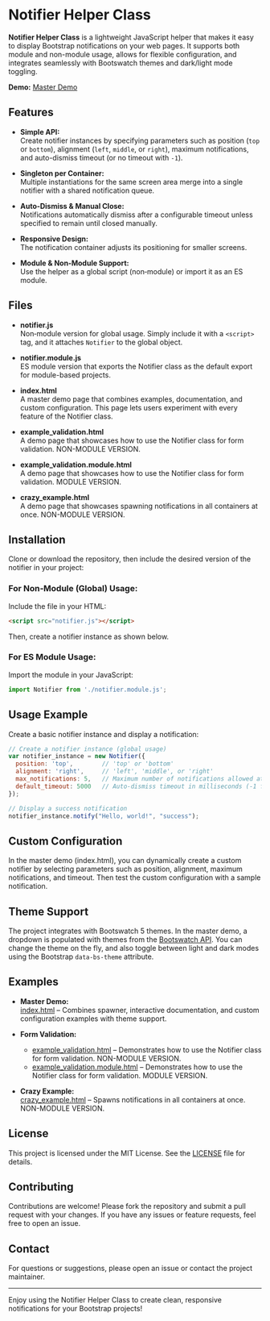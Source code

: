 # Notifier Helper Class

**Notifier Helper Class** is a lightweight JavaScript helper that makes it easy to display Bootstrap notifications on your web pages. It supports both module and non-module usage, allows for flexible configuration, and integrates seamlessly with Bootswatch themes and dark/light mode toggling.

**Demo:** [Master Demo](https://mrsiefen.github.io/Notifier/index.html)

## Features

- **Simple API:**  
  Create notifier instances by specifying parameters such as position (`top` or `bottom`), alignment (`left`, `middle`, or `right`), maximum notifications, and auto-dismiss timeout (or no timeout with `-1`).

- **Singleton per Container:**  
  Multiple instantiations for the same screen area merge into a single notifier with a shared notification queue.

- **Auto‑Dismiss & Manual Close:**  
  Notifications automatically dismiss after a configurable timeout unless specified to remain until closed manually.

- **Responsive Design:**  
  The notification container adjusts its positioning for smaller screens.

- **Module & Non‑Module Support:**  
  Use the helper as a global script (non‑module) or import it as an ES module.

## Files

- **notifier.js**  
  Non‑module version for global usage. Simply include it with a `<script>` tag, and it attaches `Notifier` to the global object.

- **notifier.module.js**  
  ES module version that exports the Notifier class as the default export for module-based projects.

- **index.html**  
  A master demo page that combines examples, documentation, and custom configuration. This page lets users experiment with every feature of the Notifier class.

- **example_validation.html**  
  A demo page that showcases how to use the Notifier class for form validation. NON-MODULE VERSION.

- **example_validation.module.html**  
  A demo page that showcases how to use the Notifier class for form validation. MODULE VERSION.

- **crazy_example.html**  
  A demo page that showcases spawning notifications in all containers at once. NON-MODULE VERSION.

## Installation

Clone or download the repository, then include the desired version of the notifier in your project:

### For Non‑Module (Global) Usage:
Include the file in your HTML:
```html
<script src="notifier.js"></script>
```
Then, create a notifier instance as shown below.

### For ES Module Usage:
Import the module in your JavaScript:
```javascript
import Notifier from './notifier.module.js';
```

## Usage Example

Create a basic notifier instance and display a notification:
```javascript
// Create a notifier instance (global usage)
var notifier_instance = new Notifier({
  position: 'top',        // 'top' or 'bottom'
  alignment: 'right',     // 'left', 'middle', or 'right'
  max_notifications: 5,   // Maximum number of notifications allowed at once
  default_timeout: 5000   // Auto-dismiss timeout in milliseconds (-1 for no auto-dismiss)
});

// Display a success notification
notifier_instance.notify("Hello, world!", "success");
```

## Custom Configuration

In the master demo (index.html), you can dynamically create a custom notifier by selecting parameters such as position, alignment, maximum notifications, and timeout. Then test the custom configuration with a sample notification.

## Theme Support

The project integrates with Bootswatch 5 themes. In the master demo, a dropdown is populated with themes from the [Bootswatch API](https://bootswatch.com/api/5.json). You can change the theme on the fly, and also toggle between light and dark modes using the Bootstrap `data-bs-theme` attribute.

## Examples

- **Master Demo:**  
  [index.html](https://mrsiefen.github.io/Notifier/) – Combines spawner, interactive documentation, and custom configuration examples with theme support.

- **Form Validation:**  
  - [example_validation.html](https://mrsiefen.github.io/Notifier/example_validation.html) – Demonstrates how to use the Notifier class for form validation. NON-MODULE VERSION.
  - [example_validation.module.html](https://mrsiefen.github.io/Notifier/example_validation_module.html) – Demonstrates how to use the Notifier class for form validation. MODULE VERSION.

- **Crazy Example:**  
  [crazy_example.html](https://mrsiefen.github.io/Notifier/crazy_example.html) – Spawns notifications in all containers at once. NON-MODULE VERSION.

## License

This project is licensed under the MIT License. See the [LICENSE](LICENSE) file for details.

## Contributing

Contributions are welcome! Please fork the repository and submit a pull request with your changes. If you have any issues or feature requests, feel free to open an issue.

## Contact

For questions or suggestions, please open an issue or contact the project maintainer.

---

Enjoy using the Notifier Helper Class to create clean, responsive notifications for your Bootstrap projects!